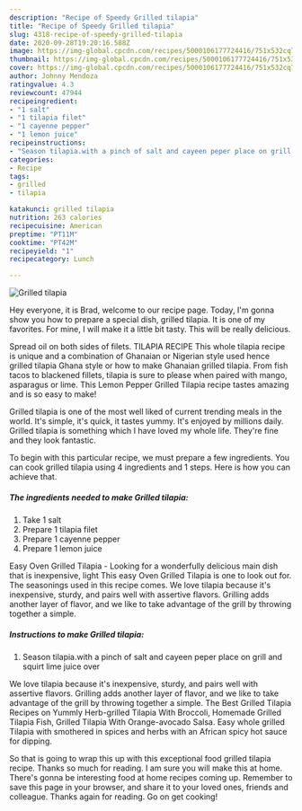 ```yaml
---
description: "Recipe of Speedy Grilled tilapia"
title: "Recipe of Speedy Grilled tilapia"
slug: 4318-recipe-of-speedy-grilled-tilapia
date: 2020-09-28T19:20:16.588Z
image: https://img-global.cpcdn.com/recipes/5000106177724416/751x532cq70/grilled-tilapia-recipe-main-photo.jpg
thumbnail: https://img-global.cpcdn.com/recipes/5000106177724416/751x532cq70/grilled-tilapia-recipe-main-photo.jpg
cover: https://img-global.cpcdn.com/recipes/5000106177724416/751x532cq70/grilled-tilapia-recipe-main-photo.jpg
author: Johnny Mendoza
ratingvalue: 4.3
reviewcount: 47944
recipeingredient:
- "1 salt"
- "1 tilapia filet"
- "1 cayenne pepper"
- "1 lemon juice"
recipeinstructions:
- "Season tilapia.with a pinch of salt and cayeen peper place on grill and squirt lime juice over"
categories:
- Recipe
tags:
- grilled
- tilapia

katakunci: grilled tilapia 
nutrition: 263 calories
recipecuisine: American
preptime: "PT11M"
cooktime: "PT42M"
recipeyield: "1"
recipecategory: Lunch

---
```



![Grilled tilapia](https://img-global.cpcdn.com/recipes/5000106177724416/751x532cq70/grilled-tilapia-recipe-main-photo.jpg)

Hey everyone, it is Brad, welcome to our recipe page. Today, I'm gonna show you how to prepare a special dish, grilled tilapia. It is one of my favorites. For mine, I will make it a little bit tasty. This will be really delicious.

Spread oil on both sides of filets. TILAPIA RECIPE This whole tilapia recipe is unique and a combination of Ghanaian or Nigerian style used hence grilled tilapia Ghana style or how to make Ghanaian grilled tilapia. From fish tacos to blackened fillets, tilapia is sure to please when paired with mango, asparagus or lime. This Lemon Pepper Grilled Tilapia recipe tastes amazing and is so easy to make!

Grilled tilapia is one of the most well liked of current trending meals in the world. It's simple, it's quick, it tastes yummy. It's enjoyed by millions daily. Grilled tilapia is something which I have loved my whole life. They're fine and they look fantastic.


To begin with this particular recipe, we must prepare a few ingredients. You can cook grilled tilapia using 4 ingredients and 1 steps. Here is how you can achieve that.

<!--inarticleads1-->

##### The ingredients needed to make Grilled tilapia:

1. Take 1 salt
1. Prepare 1 tilapia filet
1. Prepare 1 cayenne pepper
1. Prepare 1 lemon juice


Easy Oven Grilled Tilapia - Looking for a wonderfully delicious main dish that is inexpensive, light This easy Oven Grilled Tilapia is one to look out for. The seasonings used in this recipe comes. We love tilapia because it&#39;s inexpensive, sturdy, and pairs well with assertive flavors. Grilling adds another layer of flavor, and we like to take advantage of the grill by throwing together a simple. 

<!--inarticleads2-->

##### Instructions to make Grilled tilapia:

1. Season tilapia.with a pinch of salt and cayeen peper place on grill and squirt lime juice over


We love tilapia because it&#39;s inexpensive, sturdy, and pairs well with assertive flavors. Grilling adds another layer of flavor, and we like to take advantage of the grill by throwing together a simple. The Best Grilled Tilapia Recipes on Yummly Herb-grilled Tilapia With Broccoli, Homemade Grilled Tilapia Fish, Grilled Tilapia With Orange-avocado Salsa. Easy whole grilled Tilapia with smothered in spices and herbs with an African spicy hot sauce for dipping. 

So that is going to wrap this up with this exceptional food grilled tilapia recipe. Thanks so much for reading. I am sure you will make this at home. There's gonna be interesting food at home recipes coming up. Remember to save this page in your browser, and share it to your loved ones, friends and colleague. Thanks again for reading. Go on get cooking!

